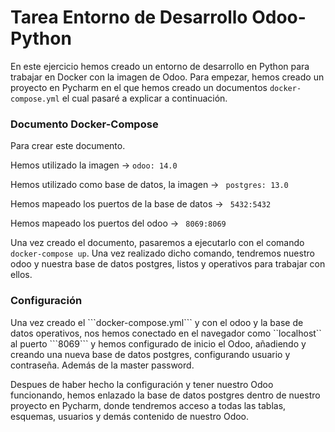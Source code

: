 <h1>Tarea Entorno de Desarrollo Odoo-Python</h1>

En este ejercicio hemos creado un entorno de desarrollo en Python para trabajar en Docker con la imagen de Odoo.
Para empezar, hemos creado un proyecto en Pycharm en el que hemos creado un documentos  ```docker-compose.yml``` el cual pasaré a explicar a continuación.

<h3>Documento Docker-Compose</h3>
Para crear este documento.

Hemos utilizado la imagen -> ```odoo: 14.0```

Hemos utilizado como base de datos, la imagen -> ``` postgres: 13.0```

Hemos mapeado los puertos de la base de datos -> ``` 5432:5432```

Hemos mapeado los puertos del odoo -> ``` 8069:8069```

Una vez creado el documento, pasaremos a ejecutarlo con el comando ```docker-compose up```. Una vez realizado dicho comando, tendremos nuestro odoo y nuestra base de datos postgres, listos y operativos para trabajar con ellos.

<h3>Configuración</h3>
Una vez creado el ```docker-compose.yml``` y con el odoo y la base de datos operativos, nos hemos conectado en el navegador como ``localhost``  al puerto ```8069``` y hemos configurado de inicio el Odoo, añadiendo y creando una nueva base de datos postgres, configurando usuario y contraseña. Además de la master password.

Despues de haber hecho la configuración y tener nuestro Odoo funcionando, hemos enlazado la base de datos postgres dentro de nuestro proyecto en Pycharm, donde tendremos acceso a todas las tablas, esquemas, usuarios y demás contenido de nuestro Odoo.